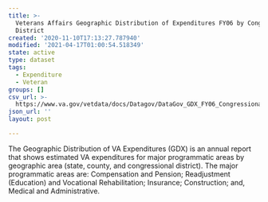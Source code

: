 ```yaml
---
title: >-
  Veterans Affairs Geographic Distribution of Expenditures FY06 by Congressional
  District
created: '2020-11-10T17:13:27.787940'
modified: '2021-04-17T01:00:54.518349'
state: active
type: dataset
tags:
  - Expenditure
  - Veteran
groups: []
csv_url: >-
  https://www.va.gov/vetdata/docs/Datagov/DataGov_GDX_FY06_Congressional_District.csv
json_url: ''
layout: post

---
```

<p>The Geographic Distribution of VA Expenditures (GDX)  is an annual report that shows estimated VA expenditures for major programmatic areas by geographic area (state, county, and congressional district). The major programmatic areas are: Compensation and Pension; Readjustment (Education) and Vocational Rehabilitation; Insurance; Construction; and, Medical and Administrative.</p>
